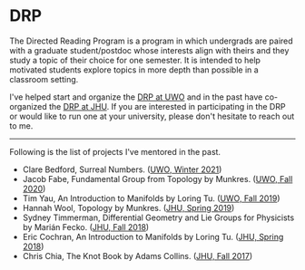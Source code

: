 # DRP

The Directed Reading Program is a program in which undergrads are paired with a graduate student/postdoc whose interests align with theirs and they study a topic of their choice for one semester.
It is intended to help motivated students explore topics in more depth than possible in a classroom setting.

I've helped start and organize the [DRP at UWO] and in the past have co-organized the [DRP at JHU].
If you are interested in participating in the DRP or would like to run one at your university, please don't hesitate to reach out to me.

---

Following is the list of projects I've mentored in the past.

- Clare Bedford, Surreal Numbers. ([UWO, Winter 2021])
- Jacob Fabe, Fundamental Group from Topology by Munkres. ([UWO, Fall
  2020])
- Tim Yau, An Introduction to Manifolds by Loring Tu. ([UWO, Fall
  2019])
- Hannah Wool, Topology by Munkres. ([JHU, Spring 2019])
- Sydney Timmerman, Differential Geometry and Lie Groups for Physicists by Marián Fecko. ([JHU, Fall 2018])
- Eric Cochran, An Introduction to Manifolds by Loring Tu. ([JHU,
  Spring 2018])
- Chris Chia, The Knot Book by Adams Collins. ([JHU, Fall 2017])


[drp at uwo]: https://www.math.uwo.ca/undergraduate/directedreadingprogram.html
[drp at jhu]: http://www.math.jhu.edu/drp.html
[uwo, winter 2021]: https://www.math.uwo.ca/undergraduate/directedreadingprogram.html
[uwo, fall 2020]: https://www.math.uwo.ca/undergraduate/directedreadingprogram.html
[uwo, fall 2019]: https://www.math.uwo.ca/undergraduate/directedreadingprogram.html
[jhu, spring 2019]: http://www.math.jhu.edu/drp.html#Spring2019
[jhu, fall 2018]: http://www.math.jhu.edu/drp.html#Fall2018
[jhu, spring 2018]: http://www.math.jhu.edu/drp.html#Spring2018
[jhu, fall 2017]: http://www.math.jhu.edu/drp.html#Fall2017
